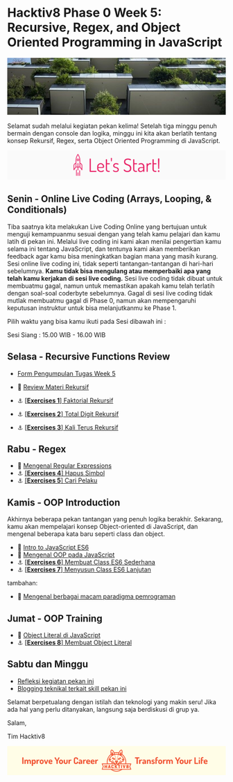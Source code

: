 # Hacktiv8 Phase 0 Week 5: Recursive, Regex, and Object Oriented Programming in JavaScript

![Header](assets/header-w4.jpg)

Selamat sudah melalui kegiatan pekan kelima! Setelah tiga minggu penuh bermain dengan console dan logika, minggu ini kita akan berlatih tentang konsep Rekursif, Regex, serta Object Oriented Programming di JavaScript.

![Let's start!](assets/start.png)

## Senin - Online Live Coding (Arrays, Looping, & Conditionals)

Tiba saatnya kita melakukan Live Coding Online yang bertujuan untuk menguji kemampuanmu sesuai dengan yang telah kamu pelajari dan kamu latih di pekan ini. Melalui live coding ini kami akan menilai pengertian kamu selama ini tentang JavaScript, dan tentunya kami akan memberikan feedback agar kamu bisa meningkatkan bagian mana yang masih kurang. Sesi online live coding ini, tidak seperti tantangan-tantangan di hari-hari sebelumnya. **Kamu tidak bisa mengulang atau memperbaiki apa yang telah kamu kerjakan di sesi live coding.** Sesi live coding tidak dibuat untuk membuatmu gagal, namun untuk memastikan apakah kamu telah terlatih dengan soal-soal coderbyte sebelumnya. Gagal di sesi live coding tidak mutlak membuatmu gagal di Phase 0, namun akan mempengaruhi keputusan instruktur untuk bisa melanjutkanmu ke Phase 1.

Pilih waktu yang bisa kamu ikuti pada Sesi dibawah ini :

Sesi Siang : 15.00 WIB - 16.00 WIB

## Selasa - Recursive Functions Review

- [Form Pengumpulan Tugas Week 5](https://airtable.com/shrav8Wo7rmZbBZ8Y)

- :notebook_with_decorative_cover:
[Review Materi Rekursif](/modules/js-function-recursive.md)
- :anchor: [[**Exercises 1**] Faktorial Rekursif](/modules/challenge-faktorial.md)
- :anchor: [[**Exercises 2**] Total Digit Rekursif](/modules/challenge-total-digit.md)
- :anchor: [[**Exercises 3**] Kali Terus Rekursif](/modules/challenge-kali-terus.md)

## Rabu - Regex

- :notebook_with_decorative_cover:
[Mengenal Regular Expressions](/modules/regular-expressions.md)
- :anchor:
[[**Exercises 4**] Hapus Simbol](/modules/challenge-hapus-simbol.md)
- :anchor:
[[**Exercises 5**] Cari Pelaku](/modules/challenge-cari-pelaku.md)

## Kamis - OOP Introduction
Akhirnya beberapa pekan tantangan yang penuh logika berakhir. Sekarang, kamu akan mempelajari konsep Object-oriented di JavaScript, dan mengenal beberapa kata baru seperti class dan object.

- :notebook_with_decorative_cover:
[Intro to JavaScript ES6](/modules/js-es6.md)
- :notebook_with_decorative_cover:
[Mengenal OOP pada JavaScript](/modules/oop-basics.md)
- :anchor: [[**Exercises 6**] Membuat Class ES6 Sederhana](/modules/anchor-es6-oop-start.md)
- :anchor:
[[**Exercises 7**] Menyusun Class ES6 Lanjutan](/modules/anchor-es6-oop.md)

tambahan:
- :notebook_with_decorative_cover: [Mengenal berbagai macam paradigma pemrograman](https://github.com/hacktiv8/phase-0-activities/blob/master/modules/programming-paradigm.md)


## Jumat - OOP Training
- :notebook_with_decorative_cover:
[Object Literal di JavaScript](/modules/js-object-literal.md)
- :anchor:
[[**Exercises 8**] Membuat Object Literal](/modules/anchor-js-object-literal.md)

## Sabtu dan Minggu

- [Refleksi kegiatan pekan ini](https://github.com/hacktiv8/phase-0-activities/blob/master/modules/reflection.md)
- [Blogging teknikal terkait skill pekan ini](https://github.com/hacktiv8/phase-0-activities/blob/master/modules/blog.md)

Selamat berpetualang dengan istilah dan teknologi yang makin seru! Jika ada hal yang perlu ditanyakan, langsung saja berdiskusi di grup ya.

Salam,

Tim Hacktiv8

![Hacktiv8 Banner](assets/banner.png)
